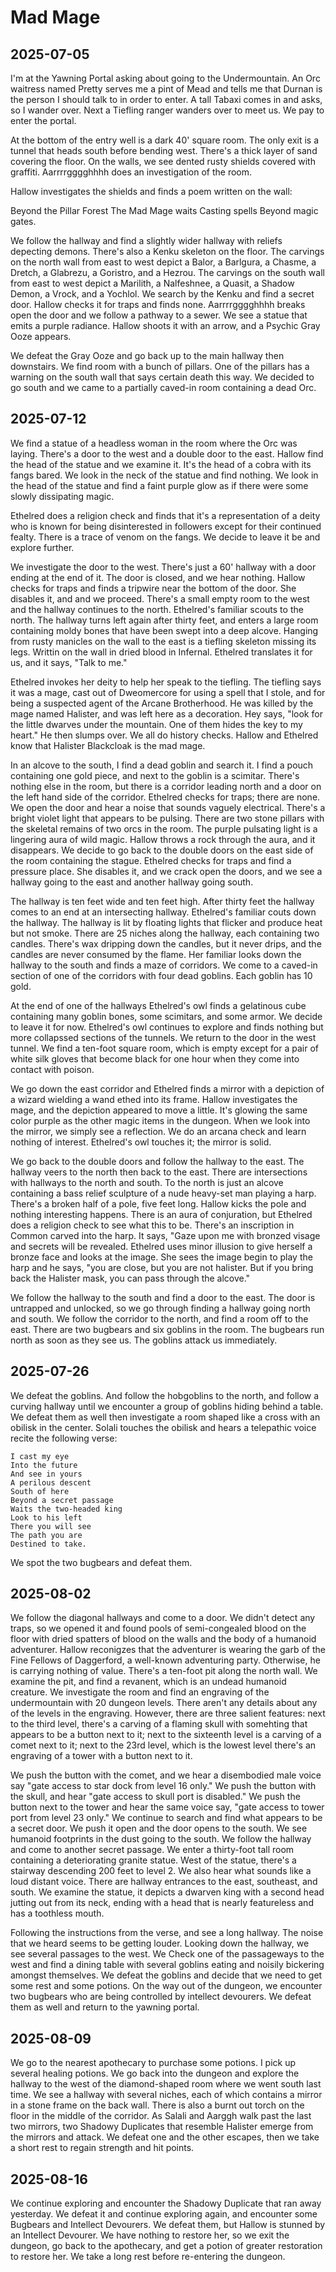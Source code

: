 # Mad Mage

## 2025-07-05

I'm at the Yawning Portal asking about going to the Undermountain. An Orc waitress named Pretty serves me a pint of Mead
and tells me that Durnan is the person I should talk to in order to enter. A tall Tabaxi comes in and asks, so I wander
over. Next a Tiefling ranger wanders over to meet us. We pay to enter the portal.

At the bottom of the entry well is a dark 40' square room. The only exit is a tunnel that heads south before bending
west. There's a thick layer of sand covering the floor. On the walls, we see dented rusty shields covered with
graffiti. Aarrrrgggghhhh does an investigation of the room.

Hallow investigates the shields and finds a poem written on the wall:

Beyond the Pillar Forest
The Mad Mage waits
Casting spells
Beyond magic gates.

We follow the hallway and find a slightly wider hallway with reliefs depecting demons. There's also a Kenku skeleton on
the floor. The carvings on the north wall from east to west depict a Balor, a Barlgura, a Chasme, a Dretch, a Glabrezu,
a Goristro, and a Hezrou. The carvings on the south wall from east to west depict a Marilith, a Nalfeshnee, a Quasit, a
Shadow Demon, a Vrock, and a Yochlol. We search by the Kenku and find a secret door. Hallow checks it for traps and
finds none. Aarrrrgggghhhh breaks open the door and we follow a pathway to a sewer. We see a statue that emits a purple
radiance. Hallow shoots it with an arrow, and a Psychic Gray Ooze appears.

We defeat the Gray Ooze and go back up to the main hallway then downstairs. We find room with a bunch of pillars. One of
the pillars has a warning on the south wall that says certain death this way. We decided to go south and we came to a
partially caved-in room containing a dead Orc.

## 2025-07-12

We find a statue of a headless woman in the room where the Orc was laying. There's a door to the west and a double door
to the east. Hallow find the head of the statue and we examine it. It's the head of a cobra with its fangs bared. We
look in the neck of the statue and find nothing. We look in the head of the statue and find a faint purple glow as if
there were some slowly dissipating magic.

Ethelred does a religion check and finds that it's a representation of a deity who is known for being disinterested in
followers except for their continued fealty. There is a trace of venom on the fangs. We decide to leave it be and
explore further.

We investigate the door to the west. There's just a 60' hallway with a door ending at the end of it. The door is closed,
and we hear nothing. Hallow checks for traps and finds a tripwire near the bottom of the door. She disables it, and and
we proceed. There's a small empty room to the west and the hallway continues to the north. Ethelred's familiar scouts to
the north. The hallway turns left again after thirty feet, and enters a large room containing moldy bones that have been
swept into a deep alcove. Hanging from rusty manicles on the wall to the east is a tiefling skeleton missing its
legs. Writtin on the wall in dried blood in Infernal. Ethelred translates it for us, and it says, "Talk to me."

Ethelred invokes her deity to help her speak to the tiefling. The tiefling says it was a mage, cast out of Dweomercore
for using a spell that I stole, and for being a suspected agent of the Arcane Brotherhood. He was killed by the mage
named Halister, and was left here as a decoration. Hey says, "look for the little dwarves under the mountain. One of
them hides the key to my heart." He then slumps over. We all do history checks. Hallow and Ethelred know that Halister
Blackcloak is the mad mage.

In an alcove to the south, I find a dead goblin and search it. I find a pouch containing one gold piece, and next to the
goblin is a scimitar. There's nothing else in the room, but there is a corridor leading north and a door on the left
hand side of the corridor. Ethelred checks for traps; there are none. We open the door and hear a noise that sounds
vaguely electrical. There's a bright violet light that appears to be pulsing. There are two stone pillars with the
skeletal remains of two orcs in the room. The purple pulsating light is a lingering aura of wild magic. Hallow throws a
rock through the aura, and it disappears. We decide to go back to the double doors on the east side of the room
containing the stague. Ethelred checks for traps and find a pressure place. She disables it, and we crack open the
doors, and we see a hallway going to the east and another hallway going south.

The hallway is ten feet wide and ten feet high. After thirty feet the hallway comes to an end at an intersecting
hallway. Ethelred's familiar couts down the hallway. The hallway is lit by floating lights that flicker and produce heat
but not smoke. There are 25 niches along the hallway, each containing two candles. There's wax dripping down the
candles, but it never drips, and the candles are never consumed by the flame. Her familiar looks down the hallway to the
south and finds a maze of corridors. We come to a caved-in section of one of the corridors with four dead goblins. Each
goblin has 10 gold.

At the end of one of the hallways Ethelred's owl finds a gelatinous cube containing many goblin bones, some scimitars,
and some armor. We decide to leave it for now. Ethelred's owl continues to explore and finds nothing but more collapssed
sections of the tunnels. We return to the door in the west tunnel. We find a ten-foot square room, which is empty except
for a pair of white silk gloves that become black for one hour when they come into contact with poison.

We go down the east corridor and Ethelred finds a mirror with a depiction of a wizard wielding a wand ethed into its
frame. Hallow investigates the mage, and the depiction appeared to move a little. It's glowing the same color purple as
the other magic items in the dungeon. When we look into the mirror, we simply see a reflection. We do an arcana check
and learn nothing of interest. Ethelred's owl touches it; the mirror is solid.

We go back to the double doors and follow the hallway to the east. The hallway veers to the north then back to the
east. There are intersections with hallways to the north and south. To the north is just an alcove containing a bass
relief sculpture of a nude heavy-set man playing a harp. There's a broken half of a pole, five feet long. Hallow kicks
the pole and nothing interesting happens. There is an aura of conjuration, but Ethelred does a religion check to see
what this to be. There's an inscription in Common carved into the harp. It says, "Gaze upon me with bronzed visage and
secrets will be revealed. Ethelred uses minor illusion to give herself a bronze face and looks at the image. She sees
the image begin to play the harp and he says, "you are close, but you are not halister. But if you bring back the
Halister mask, you can pass through the alcove."

We follow the hallway to the south and find a door to the east. The door is untrapped and unlocked, so we go through
finding a hallway going north and south. We follow the corridor to the north, and find a room off to the east. There are
two bugbears and six goblins in the room. The bugbears run north as soon as they see us. The goblins attack us
immediately.

## 2025-07-26

We defeat the goblins. And follow the hobgoblins to the north, and follow a curving hallway until we encounter a group
of goblins hiding behind a table. We defeat them as well then investigate a room shaped like a cross with an obilisk in
the center. Solali touches the obilisk and hears a telepathic voice recite the following verse:

    I cast my eye
    Into the future
    And see in yours
    A perilous descent
    South of here
    Beyond a secret passage
    Waits the two-headed king
    Look to his left
    There you will see
    The path you are
    Destined to take.

We spot the two bugbears and defeat them.

## 2025-08-02

We follow the diagonal hallways and come to a door. We didn't detect any traps, so we opened it and found pools of
semi-congealed blood on the floor with dried spatters of blood on the walls and the body of a humanoid
adventurer. Hallow reconigzes that the adventurer is wearing the garb of the Fine Fellows of Daggerford, a well-known
adventuring party. Otherwise, he is carrying nothing of value. There's a ten-foot pit along the north wall. We examine
the pit, and find a revanent, which is an undead humanoid creature. We investigate the room and find an engraving of the
undermountain with 20 dungeon levels. There aren't any details about any of the levels in the engraving. However, there
are three salient features: next to the third level, there's a carving of a flaming skull with somehting that appears to
be a button next to it; next to the sixteenth level is a carving of a comet next to it; next to the 23rd level, which is
the lowest level there's an engraving of a tower with a button next to it.

We push the button with the comet, and we hear a disembodied male voice say "gate access to star dock from level 16
only." We push the button with the skull, and hear "gate access to skull port is disabled." We push the button next to
the tower and hear the same voice say, "gate access to tower port from level 23 only." We continue to search and find
what appears to be a secret door. We push it open and the door opens to the south. We see humanoid footprints in the
dust going to the south. We follow the hallway and come to another secret passage. We enter a thirty-foot tall room
containing a deteriorating granite statue. West of the statue, there's a stairway descending 200 feet to level 2. We
also hear what sounds like a loud distant voice. There are hallway entrances to the east, southeast, and south. We
examine the statue, it depicts a dwarven king with a second head jutting out from its neck, ending with a head that is
nearly featureless and has a toothless mouth.

Following the instructions from the verse, and see a long hallway. The noise that we heard seems to be getting
louder. Looking down the hallway, we see several passages to the west. We Check one of the passageways to the west and
find a dining table with several goblins eating and noisily bickering amongst themselves. We defeat the goblins and
decide that we need to get some rest and some potions. On the way out of the dungeon, we encounter two bugbears who are
being controlled by intellect devourers. We defeat them as well and return to the yawning portal.

## 2025-08-09

We go to the nearest apothecary to purchase some potions. I pick up several healing potions. We go back into the dungeon
and explore the hallway to the west of the diamond-shaped room where we went south last time. We see a hallway with
several niches, each of which contains a mirror in a stone frame on the back wall. There is also a burnt out torch on
the floor in the middle of the corridor. As Salali and Aarggh walk past the last two mirrors, two Shadowy Duplicates
that resemble Halister emerge from the mirrors and attack. We defeat one and the other escapes, then we take a short
rest to regain strength and hit points.

## 2025-08-16

We continue exploring and encounter the Shadowy Duplicate that ran away yesterday. We defeat it and continue exploring
again, and encounter some Bugbears and Intellect Devourers. We defeat them, but Hallow is stunned by an Intellect
Devourer. We have nothing to restore her, so we exit the dungeon, go back to the apothecary, and get a potion of greater
restoration to restore her. We take a long rest before re-entering the dungeon.
